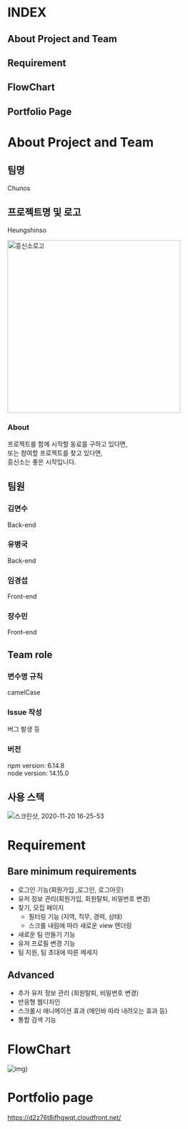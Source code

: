 # INDEX

## About Project and Team

## Requirement

## FlowChart

## Portfolio Page

# About Project and Team

## 팀명

Chunos

## 프로젝트명 및 로고

Heungshinso

<img width="387" alt="흥신소로고" src="https://user-images.githubusercontent.com/63483439/99771380-665fdf00-2b4c-11eb-84b6-7079bae0e92e.png">

### About

프로젝트를 함께 시작할 동료를 구하고 있다면, <br/>
또는 참여할 프로젝트를 찾고 있다면, <br/>
흥신소는 좋은 시작입니다.

## 팀원

### 김면수

Back-end

### 유병국

Back-end

### 임경섭

Front-end

### 장수민

Front-end

## Team role

### 변수명 규칙

camelCase

### Issue 작성

버그 발생 등

### 버전

npm version: 6.14.8 <br/>
node version: 14.15.0

## 사용 스택

![스크린샷, 2020-11-20 16-25-53](https://user-images.githubusercontent.com/63483439/99771824-1a616a00-2b4d-11eb-97b8-702fdc555149.png)

# Requirement

## Bare minimum requirements

- 로그인 기능(회원가입 ,로그인, 로그아웃)
- 유저 정보 관리(회원가입, 회원탈퇴, 비밀번호 변경)
- 찾기, 모집 페이지
  - 필터링 기능 (지역, 직무, 경력, 상태)
  - 스크롤 내림에 따라 새로운 view 렌더링
- 새로운 팀 만들기 기능
- 유저 프로필 변경 기능
- 팀 지원, 팀 초대에 따른 메세지

## Advanced

- 추가 유저 정보 관리 (회원탈퇴, 비밀번호 변경)
- 반응형 웹디자인
- 스크롤시 애니메이션 효과 (메인바 따라 내려오는 효과 등)
- 통합 검색 기능

# FlowChart

![img](https://user-images.githubusercontent.com/63483439/98665339-e3da6100-238e-11eb-91e9-4d706b85a667.jpg))

# Portfolio page

https://d2z76t8ifhgwqt.cloudfront.net/
